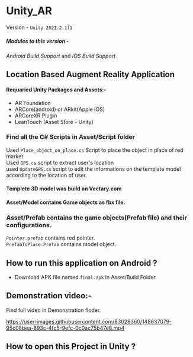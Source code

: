 # Unity_AR
Version - ```Unity 2021.2.1f1```
##### Modules to this version - 
_Android Build Support_ and _IOS Build Support_  

## Location Based Augment Reality Application 

#### Requaried Unity Packages and Assets:- 
- AR Foundation
- ARCore(android) or ARkit(Apple IOS)
- ARCoreXR Plugin
- LeanTouch (Asset Store - Unity)

### Find all the C# Scripts in Asset/Script folder
Used ```Place_object_on_place.cs``` Script to place the object in place of red marker   
Used ```GPS.cs``` script to extract user's location  
used ```UpdateGPS.cs``` script to edit the informations on the template model according to the location of user.

#### Templete 3D model was build on Vectary.com
#### Asset/Model contains Game objects as fbx file.

### Asset/Prefab contains the game objects(Prefab file) and their configurations.
```Pointer.prefab``` contains red pointer.   
```PrefabToPlace.Prefab``` contains model object.

## How to run this application on Android ?
- Download APK file named ```final.apk``` in Asset/Build Folder.

## Demonstration video:-
Find full video in Demonstration floder.

https://user-images.githubusercontent.com/83028360/148637079-95c08bea-893c-4fc5-9efc-0c0ac75b47e8.mp4

## How to open this Project in Unity ?

